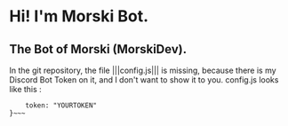 Hi! I'm Morski Bot.
===================
The Bot of Morski (MorskiDev).
------------------------------
In the git repository, the file |||config.js||| is missing, because there is my Discord Bot Token on it, and I don't want to show it to you.
config.js looks like this :
~~~module.exports = {
    token: "YOURTOKEN"
}~~~